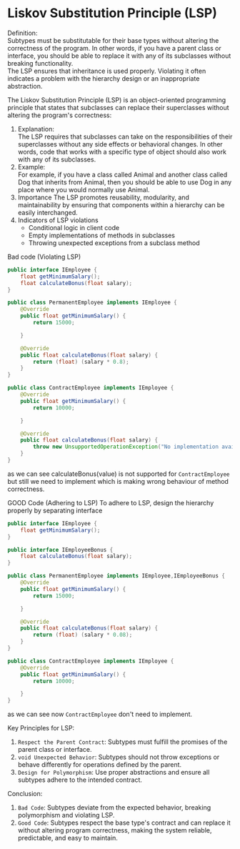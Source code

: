 # Liskov Substitution Principle (LSP)
Definition:  
Subtypes must be substitutable for their base types without altering the correctness of the program. In other words, if you have a parent class or interface, 
you should be able to replace it with any of its subclasses without breaking functionality.  
The LSP ensures that inheritance is used properly. Violating it often indicates a problem with the hierarchy design or an inappropriate abstraction.

The Liskov Substitution Principle (LSP) is an object-oriented programming principle that states that subclasses can replace their superclasses without altering the program's correctness:  
1. Explanation:  
    The LSP requires that subclasses can take on the responsibilities of their superclasses without any side effects or behavioral changes. In other words, code that works with a specific type of object should also work with any of its subclasses.
2. Example:  
    For example, if you have a class called Animal and another class called Dog that inherits from Animal, then you should be able to use Dog in any place where you would normally use Animal.
3. Importance
    The LSP promotes reusability, modularity, and maintainability by ensuring that components within a hierarchy can be easily interchanged.
4. Indicators of LSP violations
   * Conditional logic in client code
   * Empty implementations of methods in subclasses
   * Throwing unexpected exceptions from a subclass method

Bad code (Violating LSP)
```java
public interface IEmployee {
    float getMinimumSalary();
    float calculateBonus(float salary);
}

public class PermanentEmployee implements IEmployee {
    @Override
    public float getMinimumSalary() {
        return 15000;

    }

    @Override
    public float calculateBonus(float salary) {
        return (float) (salary * 0.8);
    }
}

public class ContractEmployee implements IEmployee {
    @Override
    public float getMinimumSalary() {
        return 10000;

    }

    @Override
    public float calculateBonus(float salary) {
        throw new UnsupportedOperationException("No implementation available");
    }
}
```
as we can see calculateBonus(value) is not supported for `ContractEmployee` but still we need to implement
which is making wrong behaviour of method correctness.


GOOD Code (Adhering to LSP)
To adhere to LSP, design the hierarchy properly by separating interface
```java
public interface IEmployee {
    float getMinimumSalary();
}

public interface IEmployeeBonus {
    float calculateBonus(float salary);
}

public class PermanentEmployee implements IEmployee,IEmployeeBonus {
    @Override
    public float getMinimumSalary() {
        return 15000;

    }

    @Override
    public float calculateBonus(float salary) {
        return (float) (salary * 0.08);
    }
}

public class ContractEmployee implements IEmployee {
    @Override
    public float getMinimumSalary() {
        return 10000;

    }
}
```
as we can see now `ContractEmployee` don't need to implement.

Key Principles for LSP:  
1. `Respect the Parent Contract`: Subtypes must fulfill the promises of the parent class or interface.
2. `void Unexpected Behavior`: Subtypes should not throw exceptions or behave differently for operations defined by the parent. 
3. `Design for Polymorphism`: Use proper abstractions and ensure all subtypes adhere to the intended contract.


Conclusion:  
1. `Bad Code`: Subtypes deviate from the expected behavior, breaking polymorphism and violating LSP.
2. `Good Code`: Subtypes respect the base type's contract and can replace it without altering program correctness, making the system reliable, predictable, and easy to maintain.
